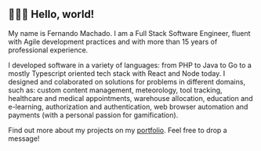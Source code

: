 ## 🧑🏽‍💻  Hello, world!

My name is Fernando Machado. I am a Full Stack Software Engineer, fluent with Agile development practices and with more than 15 years of professional experience.

I developed software in a variety of languages: from PHP to Java to Go to a mostly Typescript oriented tech stack with React and Node today.
I designed and colaborated on solutions for problems in different domains, such as: custom content management, meteorology, tool tracking, healthcare and medical appointments, warehouse allocation, education and e-learning, authorization and authentication, web browser automation and payments (with a personal passion for gamification).

Find out more about my projects on my [portfolio](https://fer-nando-machado.github.io/). 
Feel free to drop a message!
